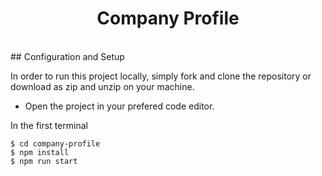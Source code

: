 <h1 align ="center" >Company Profile</h1>
<br/>
## Configuration and Setup

In order to run this project locally, simply fork and clone the repository or download as zip and unzip on your machine.

- Open the project in your prefered code editor.

In the first terminal

```
$ cd company-profile
$ npm install 
$ npm run start
```
